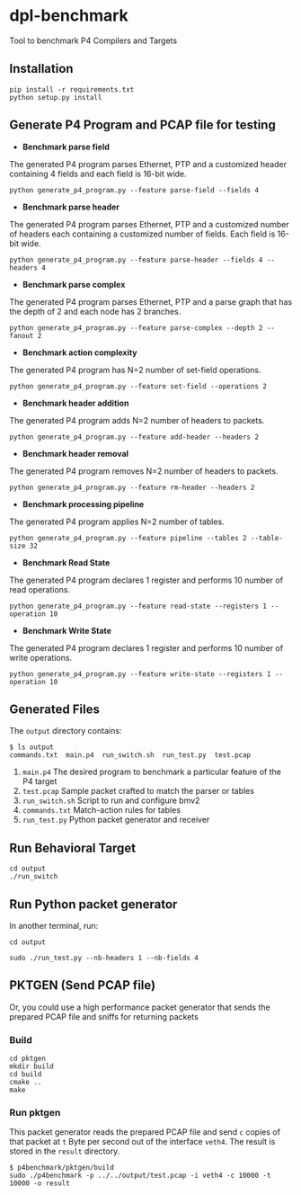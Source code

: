 # dpl-benchmark

Tool to benchmark P4 Compilers and Targets

## Installation

```
pip install -r requirements.txt
python setup.py install
```

## Generate P4 Program and PCAP file for testing

* __Benchmark parse field__


The generated P4 program parses Ethernet,
PTP and a customized header containing 4 fields and each field is 16-bit wide.

```
python generate_p4_program.py --feature parse-field --fields 4
```

* __Benchmark parse header__


The generated P4 program parses Ethernet, PTP and
a customized number of headers each containing a customized number of fields.
Each field is 16-bit wide.

```
python generate_p4_program.py --feature parse-header --fields 4 --headers 4
```

* __Benchmark parse complex__


The generated P4 program parses Ethernet, PTP and
a parse graph that has the depth of 2 and each node has 2 branches.

```
python generate_p4_program.py --feature parse-complex --depth 2 --fanout 2
```

* __Benchmark action complexity__


The generated P4 program has N=2 number of set-field operations.

```
python generate_p4_program.py --feature set-field --operations 2
```

* __Benchmark header addition__


The generated P4 program adds N=2 number of headers to packets.

```
python generate_p4_program.py --feature add-header --headers 2
```

* __Benchmark header removal__


The generated P4 program removes N=2 number of headers to packets.

```
python generate_p4_program.py --feature rm-header --headers 2
```

* __Benchmark processing pipeline__


The generated P4 program applies N=2 number of tables.

```
python generate_p4_program.py --feature pipeline --tables 2 --table-size 32
```

* __Benchmark Read State__


The generated P4 program declares 1 register and performs 10 number of read operations.

```
python generate_p4_program.py --feature read-state --registers 1 --operation 10
```

* __Benchmark Write State__


The generated P4 program declares 1 register and performs 10 number of write operations.

```
python generate_p4_program.py --feature write-state --registers 1 --operation 10
```

## Generated Files

The `output` directory contains:
```
$ ls output
commands.txt  main.p4  run_switch.sh  run_test.py  test.pcap
```

1. `main.p4`        The desired program to benchmark a particular feature of the P4 target
2. `test.pcap`      Sample packet crafted to match the parser or tables
3. `run_switch.sh`  Script to run and configure bmv2
4. `commands.txt`   Match-action rules for tables
5. `run_test.py`    Python packet generator and receiver


## Run Behavioral Target

```
cd output
./run_switch
```

## Run Python packet generator

In another terminal, run:

```
cd output

sudo ./run_test.py --nb-headers 1 --nb-fields 4
```

## PKTGEN (Send PCAP file)

Or, you could use a high performance packet generator that sends the prepared
PCAP file and sniffs for returning packets

### Build

```
cd pktgen
mkdir build
cd build
cmake ..
make
```

### Run pktgen

This packet generator reads the prepared PCAP file and send `c` copies of that
packet at `t` Byte per second out of the interface `veth4`. The result is stored
in the `result` directory.

```
$ p4benchmark/pktgen/build
sudo ./p4benchmark -p ../../output/test.pcap -i veth4 -c 10000 -t 10000 -o result
```